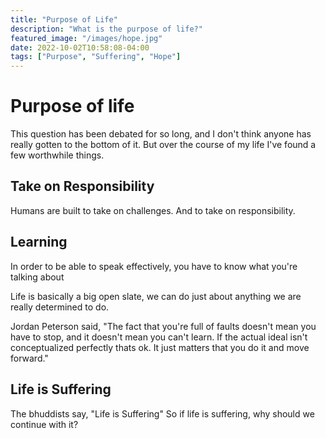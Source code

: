 ```yaml
---
title: "Purpose of Life"
description: "What is the purpose of life?"
featured_image: "/images/hope.jpg"
date: 2022-10-02T10:58:08-04:00
tags: ["Purpose", "Suffering", "Hope"]
---
```


# Purpose of life

This question has been debated for so long, and I don't think anyone has really gotten to the bottom of it. But over the course of my life I've found a few worthwhile things. 

## Take on Responsibility

Humans are built to take on challenges. And to take on responsibility. 

## Learning

In order to be able to speak effectively, you have to know what you're talking about 

Life is basically a big open slate, we can do just about anything we are really determined to do. 

Jordan Peterson said, 
"The fact that you're full of faults doesn't mean you have to stop, and it doesn't mean you can't learn. If the actual ideal isn't conceptualized perfectly thats ok. It just matters that you do it and move forward."

## Life is Suffering

The bhuddists say, "Life is Suffering"
So if life is suffering, why should we continue with it?
